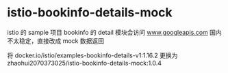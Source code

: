 # istio-bookinfo-details-mock
istio 的 sample 项目 bookinfo 的 detail 模块会访问 www.googleapis.com 国内不太稳定，直接改成 mock 数据返回  

将 docker.io/istio/examples-bookinfo-details-v1:1.16.2 更换为  
zhaohui2070373025/istio-bookinfo-details-mock:1.0.4
